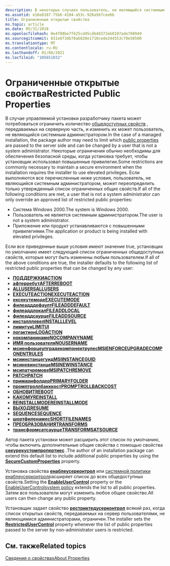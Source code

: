 ```yaml
---
description: В некоторых случаях пользователь, не являющийся системным администратором, может переопределять только утвержденный список ограниченных установщик Windows открытых свойств.
ms.assetid: e16e8187-75b6-4104-a53c-928a56fcee6b
title: Ограниченные открытые свойства
ms.topic: article
ms.date: 05/31/2018
ms.openlocfilehash: 0e4f08be7f625cd45cdb48373eb0107ade708949
ms.sourcegitcommit: 831e8f3db78ab820e1710cede244553c70e50500
ms.translationtype: MT
ms.contentlocale: ru-RU
ms.lasthandoff: 01/08/2021
ms.locfileid: "105651032"
---
```

# <a name="restricted-public-properties"></a><span data-ttu-id="b1b3a-103">Ограниченные открытые свойства</span><span class="sxs-lookup"><span data-stu-id="b1b3a-103">Restricted Public Properties</span></span>

<span data-ttu-id="b1b3a-104">В случае управляемой установки разработчику пакета может потребоваться ограничить количество [общедоступных свойств](public-properties.md) , передаваемых на серверную часть, и изменить их может пользователь, не являющийся системным администратором.</span><span class="sxs-lookup"><span data-stu-id="b1b3a-104">In the case of a managed installation, the package author may need to limit which [public properties](public-properties.md) are passed to the server side and can be changed by a user that is not a system administrator.</span></span> <span data-ttu-id="b1b3a-105">Некоторые ограничения обычно необходимы для обеспечения безопасной среды, когда установка требует, чтобы установщик использовал повышенные привилегии.</span><span class="sxs-lookup"><span data-stu-id="b1b3a-105">Some restrictions are commonly necessary to maintain a secure environment when the installation requires the installer to use elevated privileges.</span></span> <span data-ttu-id="b1b3a-106">Если выполняются все перечисленные ниже условия, пользователь, не являющийся системным администратором, может переопределить только утвержденный список ограниченных общих свойств.</span><span class="sxs-lookup"><span data-stu-id="b1b3a-106">If all of the following conditions are met, a user that is not a system administrator can only override an approved list of restricted public properties:</span></span>

-   <span data-ttu-id="b1b3a-107">Система Windows 2000.</span><span class="sxs-lookup"><span data-stu-id="b1b3a-107">The system is Windows 2000.</span></span>
-   <span data-ttu-id="b1b3a-108">Пользователь не является системным администратором.</span><span class="sxs-lookup"><span data-stu-id="b1b3a-108">The user is not a system administrator.</span></span>
-   <span data-ttu-id="b1b3a-109">Приложение или продукт устанавливаются с повышенными привилегиями.</span><span class="sxs-lookup"><span data-stu-id="b1b3a-109">The application or product is being installed with elevated privileges.</span></span>

<span data-ttu-id="b1b3a-110">Если все приведенные выше условия имеют значение true, установщик по умолчанию имеет следующий список ограниченных общедоступных свойств, которые могут быть изменены любым пользователем.</span><span class="sxs-lookup"><span data-stu-id="b1b3a-110">If all of the above conditions are true, the installer defaults to the following list of restricted public properties that can be changed by any user:</span></span>

-   [<span data-ttu-id="b1b3a-111">**ПОДДЕРЖКИ**</span><span class="sxs-lookup"><span data-stu-id="b1b3a-111">**ACTION**</span></span>](action.md)
-   [<span data-ttu-id="b1b3a-112">**афтерребут**</span><span class="sxs-lookup"><span data-stu-id="b1b3a-112">**AFTERREBOOT**</span></span>](afterreboot.md)
-   [<span data-ttu-id="b1b3a-113">**ALLUSERS**</span><span class="sxs-lookup"><span data-stu-id="b1b3a-113">**ALLUSERS**</span></span>](allusers.md)
-   [<span data-ttu-id="b1b3a-114">**EXECUTEACTION**</span><span class="sxs-lookup"><span data-stu-id="b1b3a-114">**EXECUTEACTION**</span></span>](executeaction.md)
-   [<span data-ttu-id="b1b3a-115">**ексекутемоде**</span><span class="sxs-lookup"><span data-stu-id="b1b3a-115">**EXECUTEMODE**</span></span>](executemode.md)
-   [<span data-ttu-id="b1b3a-116">**филеадддефаулт**</span><span class="sxs-lookup"><span data-stu-id="b1b3a-116">**FILEADDDEFAULT**</span></span>](fileadddefault.md)
-   [<span data-ttu-id="b1b3a-117">**филеаддлокал**</span><span class="sxs-lookup"><span data-stu-id="b1b3a-117">**FILEADDLOCAL**</span></span>](fileaddlocal.md)
-   [<span data-ttu-id="b1b3a-118">**филеаддсаурце**</span><span class="sxs-lookup"><span data-stu-id="b1b3a-118">**FILEADDSOURCE**</span></span>](fileaddsource.md)
-   [<span data-ttu-id="b1b3a-119">**инсталллевел**</span><span class="sxs-lookup"><span data-stu-id="b1b3a-119">**INSTALLLEVEL**</span></span>](installlevel.md)
-   [<span data-ttu-id="b1b3a-120">**лимитуи**</span><span class="sxs-lookup"><span data-stu-id="b1b3a-120">**LIMITUI**</span></span>](limitui.md)
-   [<span data-ttu-id="b1b3a-121">**логактион**</span><span class="sxs-lookup"><span data-stu-id="b1b3a-121">**LOGACTION**</span></span>](logaction.md)
-   [<span data-ttu-id="b1b3a-122">**нокомпанинаме**</span><span class="sxs-lookup"><span data-stu-id="b1b3a-122">**NOCOMPANYNAME**</span></span>](nocompanyname.md)
-   [<span data-ttu-id="b1b3a-123">**ИМЯ пользователя**</span><span class="sxs-lookup"><span data-stu-id="b1b3a-123">**NOUSERNAME**</span></span>](nousername.md)
-   [<span data-ttu-id="b1b3a-124">**мсиенфорцеупградекомпонентрулес**</span><span class="sxs-lookup"><span data-stu-id="b1b3a-124">**MSIENFORCEUPGRADECOMPONENTRULES**</span></span>](msienforceupgradecomponentrules.md)
-   [<span data-ttu-id="b1b3a-125">**мсиинстанцегуид**</span><span class="sxs-lookup"><span data-stu-id="b1b3a-125">**MSIINSTANCEGUID**</span></span>](msiinstanceguid.md)
-   [<span data-ttu-id="b1b3a-126">**мсиневинстанце**</span><span class="sxs-lookup"><span data-stu-id="b1b3a-126">**MSINEWINSTANCE**</span></span>](msinewinstance.md)
-   [<span data-ttu-id="b1b3a-127">**мсипатчремове**</span><span class="sxs-lookup"><span data-stu-id="b1b3a-127">**MSIPATCHREMOVE**</span></span>](msipatchremove.md)
-   [<span data-ttu-id="b1b3a-128">**PATCH**</span><span class="sxs-lookup"><span data-stu-id="b1b3a-128">**PATCH**</span></span>](patch.md)
-   [<span data-ttu-id="b1b3a-129">**примарифолдер**</span><span class="sxs-lookup"><span data-stu-id="b1b3a-129">**PRIMARYFOLDER**</span></span>](primaryfolder.md)
-   [<span data-ttu-id="b1b3a-130">**промптроллбакккост**</span><span class="sxs-lookup"><span data-stu-id="b1b3a-130">**PROMPTROLLBACKCOST**</span></span>](promptrollbackcost.md)
-   [<span data-ttu-id="b1b3a-131">**ОБНОВИТ**</span><span class="sxs-lookup"><span data-stu-id="b1b3a-131">**REBOOT**</span></span>](reboot.md)
-   [<span data-ttu-id="b1b3a-132">**КАКОМУ**</span><span class="sxs-lookup"><span data-stu-id="b1b3a-132">**REINSTALL**</span></span>](reinstall.md)
-   [<span data-ttu-id="b1b3a-133">**REINSTALLMODE**</span><span class="sxs-lookup"><span data-stu-id="b1b3a-133">**REINSTALLMODE**</span></span>](reinstallmode.md)
-   [<span data-ttu-id="b1b3a-134">**ВЫХОД**</span><span class="sxs-lookup"><span data-stu-id="b1b3a-134">**RESUME**</span></span>](resume.md)
-   [<span data-ttu-id="b1b3a-135">**SEQUENCE**</span><span class="sxs-lookup"><span data-stu-id="b1b3a-135">**SEQUENCE**</span></span>](sequence.md)
-   [<span data-ttu-id="b1b3a-136">**шортфиленамес**</span><span class="sxs-lookup"><span data-stu-id="b1b3a-136">**SHORTFILENAMES**</span></span>](shortfilenames.md)
-   [<span data-ttu-id="b1b3a-137">**ПРЕОБРАЗОВАНИЯ**</span><span class="sxs-lookup"><span data-stu-id="b1b3a-137">**TRANSFORMS**</span></span>](transforms.md)
-   [<span data-ttu-id="b1b3a-138">**трансформсатсаурце**</span><span class="sxs-lookup"><span data-stu-id="b1b3a-138">**TRANSFORMSATSOURCE**</span></span>](transformsatsource.md)

<span data-ttu-id="b1b3a-139">Автор пакета установки может расширить этот список по умолчанию, чтобы включить дополнительные общие свойства с помощью свойства [**секурекустомпропертиес**](securecustomproperties.md) .</span><span class="sxs-lookup"><span data-stu-id="b1b3a-139">The author of an installation package can extend this default list to include additional public properties by using the [**SecureCustomProperties**](securecustomproperties.md) property.</span></span>

<span data-ttu-id="b1b3a-140">Установка свойства [**енаблеусерконтрол**](-enableusercontrol.md) или [системной политики](system-policy.md) [енаблеусерконтрол](enableusercontrol.md)расширяет список до всех общедоступных свойств.</span><span class="sxs-lookup"><span data-stu-id="b1b3a-140">Setting the [**EnableUserControl**](-enableusercontrol.md) property or the [EnableUserControl](enableusercontrol.md)[system policy](system-policy.md) extends the list to all public properties.</span></span> <span data-ttu-id="b1b3a-141">Затем все пользователи могут изменить любое общее свойство.</span><span class="sxs-lookup"><span data-stu-id="b1b3a-141">All users can then change any public property.</span></span>

<span data-ttu-id="b1b3a-142">Установщик задает свойство [**рестриктедусерконтрол**](restrictedusercontrol.md) всякий раз, когда список открытых свойств, передаваемых на сервер пользователями, не являющимися администраторами, ограничен.</span><span class="sxs-lookup"><span data-stu-id="b1b3a-142">The installer sets the [**RestrictedUserControl**](restrictedusercontrol.md) property whenever the list of public properties passed to the server by non-administrator users is restricted.</span></span>

## <a name="related-topics"></a><span data-ttu-id="b1b3a-143">См. также</span><span class="sxs-lookup"><span data-stu-id="b1b3a-143">Related topics</span></span>

<dl> <dt>

[<span data-ttu-id="b1b3a-144">Сведения о свойствах</span><span class="sxs-lookup"><span data-stu-id="b1b3a-144">About Properties</span></span>](about-properties.md)
</dt> </dl>

 

 



